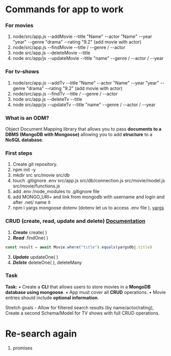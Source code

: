 ﻿# Commands for app to work

### For movies 

1. node/src/app.js --addMovie --title "Name" --actor "Name" --year "year" --genre "drama" --rating "9.2" (add movie with actor)
2. node/src/app.js --findMovie --title  / --genre  /  --actor
3. node src/app.js --deleteMovie --title  
4. node src/app/js --updateMovie --title "name" --genre  / --actor / --year

### For tv-shows 

1. node/src/app.js --addTv --title "Name" --actor "Name" --year "year" --genre "drama" --rating "9.2" (add movie with actor)
2. node/src/app.js --findTv --title  / --genre  /  --actor
3. node src/app.js --deleteTv --title  
4. node src/app/js --updateTv --title "name" --genre  / --actor / --year


### What is an ODM?
Object Document Mapping 
library that allows you to pass **documents to a DBMS (MongoDB with Mongoose)** 
allowing you to add **structure** to a **NoSQL database**.

### First steps 

1. Create git repository.
2. npm init -y
3. mkdir src src/movie src/db
4. touch .gitignore .env src/app.js src/db/connection.js src/movie/model.js src/movie/functions.js
5. add  .env  /node_modules to .gitignore file
6. add  MONGO_URI= and link from mongodb with username and login  and after .net/   name it 
7. npm i yargs mongoose dotenv  (dotenv let us to access .env file ), [yargs]((https://www.npmjs.com/package/yargs))


### CRUD   (create, read, update and delete) [Documentation](https://mongoosejs.com/docs/models.html)

1. ***Create*** create( )    
2. ***Read*** .findOne( ) 
```javascript 
const result = await Movie.where("title").equals(yargsObj.title)
```
3. ***Update*** updateOne( )     
4. ***Delete*** deleteOne( ), deleteMany     





### Task 

**Task:**
• Create a **CLI** that allows users to store movies in
a **MongoDB database using mongoose**.
• App must cover all **CRUD** operations.
• Movie entries should include **optional information**.


Stretch goals - Allow for filtered search results
(by name/actor/rating), Create a second
Schema/Model for TV shows with full CRUD
operations.


# Re-search again

1. promises 
